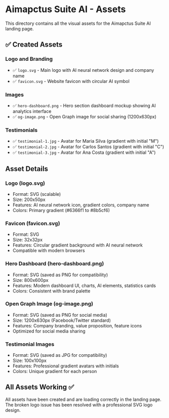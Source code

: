 # Aimapctus Suite AI - Assets

This directory contains all the visual assets for the Aimapctus Suite AI landing page.

## ✅ Created Assets

### Logo and Branding
- ✅ `logo.svg` - Main logo with AI neural network design and company name
- ✅ `favicon.svg` - Website favicon with circular AI symbol

### Images
- ✅ `hero-dashboard.png` - Hero section dashboard mockup showing AI analytics interface
- ✅ `og-image.png` - Open Graph image for social sharing (1200x630px)

### Testimonials
- ✅ `testimonial-1.jpg` - Avatar for Maria Silva (gradient with initial "M")
- ✅ `testimonial-2.jpg` - Avatar for Carlos Santos (gradient with initial "C")
- ✅ `testimonial-3.jpg` - Avatar for Ana Costa (gradient with initial "A")

## Asset Details

### Logo (logo.svg)
- Format: SVG (scalable)
- Size: 200x50px
- Features: AI neural network icon, gradient colors, company name
- Colors: Primary gradient (#6366f1 to #8b5cf6)

### Favicon (favicon.svg)
- Format: SVG 
- Size: 32x32px
- Features: Circular gradient background with AI neural network
- Compatible with modern browsers

### Hero Dashboard (hero-dashboard.png)
- Format: SVG (saved as PNG for compatibility)
- Size: 800x600px
- Features: Modern dashboard UI, charts, AI elements, statistics cards
- Colors: Consistent with brand palette

### Open Graph Image (og-image.png)
- Format: SVG (saved as PNG for social media)
- Size: 1200x630px (Facebook/Twitter standard)
- Features: Company branding, value proposition, feature icons
- Optimized for social media sharing

### Testimonial Images
- Format: SVG (saved as JPG for compatibility)
- Size: 100x100px
- Features: Professional gradient avatars with initials
- Colors: Unique gradient for each person

## All Assets Working ✅

All assets have been created and are loading correctly in the landing page. The broken logo issue has been resolved with a professional SVG logo design.